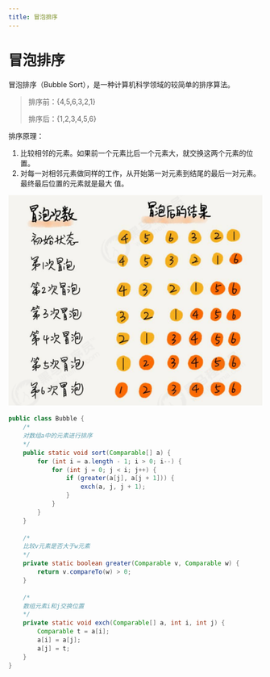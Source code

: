 ```yaml
---
title: 冒泡排序
---
```

#  冒泡排序

冒泡排序（Bubble Sort），是一种计算机科学领域的较简单的排序算法。

> 排序前：{4,5,6,3,2,1}
>
> 排序后：{1,2,3,4,5,6}

排序原理： 

1. 比较相邻的元素。如果前一个元素比后一个元素大，就交换这两个元素的位置。 
2. 对每一对相邻元素做同样的工作，从开始第一对元素到结尾的最后一对元素。最终最后位置的元素就是最大 值。

![image-20230407131026148](../img/image-20230407131026148.png)

~~~java
public class Bubble {
    /*
    对数组a中的元素进行排序
    */
    public static void sort(Comparable[] a) {
        for (int i = a.length - 1; i > 0; i--) {
            for (int j = 0; j < i; j++) {
                if (greater(a[j], a[j + 1])) {
                    exch(a, j, j + 1);
                }
            }
        }
    }

    /*
    比较v元素是否大于w元素
    */
    private static boolean greater(Comparable v, Comparable w) {
        return v.compareTo(w) > 0;
    }

    /*
    数组元素i和j交换位置
    */
    private static void exch(Comparable[] a, int i, int j) {
        Comparable t = a[i];
        a[i] = a[j];
        a[j] = t;
    }
}
~~~

